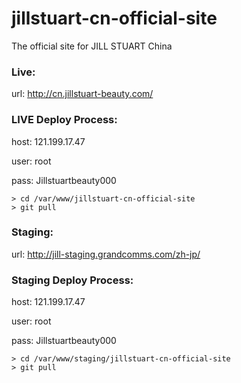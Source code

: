 # jillstuart-cn-official-site
The official site for JILL STUART China

### Live:

url: http://cn.jillstuart-beauty.com/

### LIVE Deploy Process:

host: 121.199.17.47

user: root

pass: Jillstuartbeauty000

```shell
> cd /var/www/jillstuart-cn-official-site
> git pull
```

### Staging:

url: http://jill-staging.grandcomms.com/zh-jp/

### Staging Deploy Process:

host: 121.199.17.47

user: root

pass: Jillstuartbeauty000

```shell
> cd /var/www/staging/jillstuart-cn-official-site
> git pull
```
